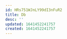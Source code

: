 ```yaml
---
id: HRs751WJnLY99dI3nFuR2
title: Db
desc: ''
updated: 1641452241757
created: 1641452241757
---
```


